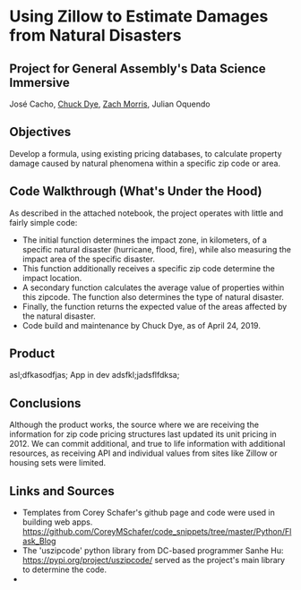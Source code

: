 # Using Zillow to Estimate Damages from Natural Disasters
## Project for General Assembly's Data Science Immersive
José Cacho, [Chuck Dye](https://github.com/GCdye), [Zach Morris](https://github.com/zeeemo), Julian Oquendo

## Objectives
Develop a formula, using existing pricing databases, to calculate property damage caused by natural phenomena within a specific zip code or area. 

## Code Walkthrough (What's Under the Hood)
As described in the attached notebook, the project operates with little and fairly simple code:
- The initial function determines the impact zone, in kilometers, of a specific natural disaster (hurricane, flood, fire), while also measuring the impact area of the specific disaster. 
- This function additionally receives a specific zip code determine the impact location. 
- A secondary function calculates the average value of properties within this zipcode. The function also determines the type of natural disaster.
- Finally, the function returns the expected value of the areas affected by the natural disaster. 
- Code build and maintenance by Chuck Dye, as of April 24, 2019. 

## Product
asl;dfkasodfjas; App in dev adsfkl;jadsflfdksa;

## Conclusions
Although the product works, the source where we are receiving the information for zip code pricing structures last updated its unit pricing in 2012. We can commit additional, and true to life information with additional resources, as receiving API and individual values from sites like Zillow or housing sets were limited. 

## Links and Sources
- Templates from Corey Schafer's github page and code were used in building web apps. https://github.com/CoreyMSchafer/code_snippets/tree/master/Python/Flask_Blog
- The 'uszipcode' python library from DC-based programmer Sanhe Hu: https://pypi.org/project/uszipcode/ served as the project's main library to determine the code. 
- 
